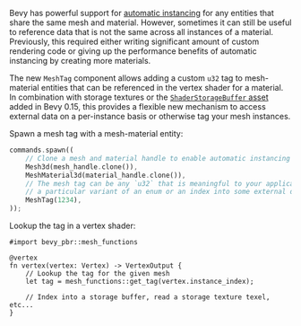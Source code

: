 Bevy has powerful support for [automatic instancing] for any entities that share the same mesh and material. However, sometimes it can still be useful to reference data that is not the same across all instances of a material. Previously, this required either writing significant amount of custom rendering code or giving up the performance benefits of automatic instancing by creating more materials.

The new `MeshTag` component allows adding a custom `u32` tag to mesh-material entities that can be referenced in the vertex shader for a material. In combination with storage textures or the [`ShaderStorageBuffer` asset] added in Bevy 0.15, this provides a flexible new mechanism to access external data on a per-instance basis or otherwise tag your mesh instances.

Spawn a mesh tag with a mesh-material entity: 
```rust
commands.spawn((
    // Clone a mesh and material handle to enable automatic instancing 
    Mesh3d(mesh_handle.clone()),
    MeshMaterial3d(material_handle.clone()),
    // The mesh tag can be any `u32` that is meaningful to your application, like
    // a particular variant of an enum or an index into some external data 
    MeshTag(1234), 
));
```

Lookup the tag in a vertex shader:
```wgsl
#import bevy_pbr::mesh_functions

@vertex
fn vertex(vertex: Vertex) -> VertexOutput {
    // Lookup the tag for the given mesh
    let tag = mesh_functions::get_tag(vertex.instance_index);

    // Index into a storage buffer, read a storage texture texel, etc...
}

```

[automatic instancing]: https://bevyengine.org/examples/shaders/automatic-instancing/
[`ShaderStorageBuffer` asset]: https://bevyengine.org/news/bevy-0-15/#shader-storage-buffer-asset